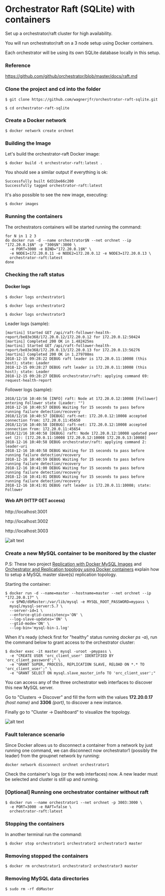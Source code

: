 # Orchestrator Raft (SQLite) with containers

Set up a orchestrator/raft cluster for high availability.

You will run orchestrator/raft on a 3 node setup using Docker containers.

Each orchestrator will be using its own SQLite database locally in this setup.

### Reference
https://github.com/github/orchestrator/blob/master/docs/raft.md

### Clone the project and cd into the folder
```
$ git clone https://github.com/wagnerjfr/orchestrator-raft-sqlite.git

$ cd orchestrator-raft-sqlite
```

### Create a Docker network
```
$ docker network create orchnet
```

### Building the Image
Let's build the orchestrator-raft Docker image:
```
$ docker build -t orchestrator-raft:latest .
```
You should see a similar output if everything is ok:
```console
Successfully built 6d31be66c200
Successfully tagged orchestrator-raft:latest
```
It's also possible to see the new image, executing:
```
$ docker images
```

### Running the containers
The orchestrators containers will be started running the command:
```
for N in 1 2 3
do docker run -d --name orchestrator$N --net orchnet --ip "172.20.0.1$N" -p "300$N":3000 \
  -e PORT=3000 -e BIND="172.20.0.1$N" \
  -e NODE1=172.20.0.11 -e NODE2=172.20.0.12 -e NODE3=172.20.0.13 \
  orchestrator-raft:latest
done
```
### Checking the raft status

#### Docker logs
```
$ docker logs orchestrator1
```
```
$ docker logs orchestrator2
```
```
$ docker logs orchestrator3
```

Leader logs (sample):
```console
[martini] Started GET /api/raft-follower-health-report/be83e368/172.20.0.12/172.20.0.12 for 172.20.0.12:50424
[martini] Completed 200 OK in 1.482425ms
[martini] Started GET /api/raft-follower-health-report/be83e368/172.20.0.13/172.20.0.13 for 172.20.0.13:56276
[martini] Completed 200 OK in 1.279708ms
2018-12-15 09:28:22 DEBUG raft leader is 172.20.0.11:10008 (this host); state: Leader
2018-12-15 09:28:27 DEBUG raft leader is 172.20.0.11:10008 (this host); state: Leader
2018-12-15 09:28:27 DEBUG orchestrator/raft: applying command 69: request-health-report
```

Follower logs (sample):
```console
2018/12/16 10:40:56 [INFO] raft: Node at 172.20.0.12:10008 [Follower] entering Follower state (Leader: "")
2018-12-16 10:40:57 DEBUG Waiting for 15 seconds to pass before running failure detection/recovery
2018/12/16 10:40:57 [DEBUG] raft-net: 172.20.0.12:10008 accepted connection from: 172.20.0.11:45650
2018/12/16 10:40:58 [DEBUG] raft-net: 172.20.0.12:10008 accepted connection from: 172.20.0.11:45654
2018/12/16 10:40:58 [DEBUG] raft: Node 172.20.0.12:10008 updated peer set (2): [172.20.0.11:10008 172.20.0.12:10008 172.20.0.13:10008]
2018-12-16 10:40:58 DEBUG orchestrator/raft: applying command 2: leader-uri
2018-12-16 10:40:58 DEBUG Waiting for 15 seconds to pass before running failure detection/recovery
2018-12-16 10:40:59 DEBUG Waiting for 15 seconds to pass before running failure detection/recovery
2018-12-16 10:41:00 DEBUG Waiting for 15 seconds to pass before running failure detection/recovery
2018-12-16 10:41:01 DEBUG Waiting for 15 seconds to pass before running failure detection/recovery
2018-12-16 10:41:01 DEBUG raft leader is 172.20.0.11:10008; state: Follower
```

#### Web API (HTTP GET access)
http://localhost:3001

http://localhost:3002

http://localhost:3003

![alt text](https://github.com/wagnerjfr/orchestrator-raft-sqlite/blob/master/figures/figure1.png)

### Create a new MySQL container to be monitored by the cluster

P.S: These two project [Replication with Docker MySQL Images](https://github.com/wagnerjfr/mysql-master-slaves-replication-docker) and [Orchestrator and Replication topology using Docker containers](https://github.com/wagnerjfr/orchestrator-mysql-replication-docker) explain how to setup a MySQL master slave(s) replication topology.

Starting the container:
```
$ docker run -d --name=master --hostname=master --net orchnet --ip "172.20.0.17" \
  -v $PWD/dbMaster:/var/lib/mysql -e MYSQL_ROOT_PASSWORD=mypass \
  mysql/mysql-server:5.7 \
  --server-id=1 \
  --enforce-gtid-consistency='ON' \
  --log-slave-updates='ON' \
  --gtid-mode='ON' \
  --log-bin='mysql-bin-1.log'
```
When it's ready (check first for "healthy" status running *docker ps -a*), run the command below to grant access to the orchestrator cluster:
```
$ docker exec -it master mysql -uroot -pmypass \
  -e "CREATE USER 'orc_client_user' IDENTIFIED BY 'orc_client_password';" \
  -e "GRANT SUPER, PROCESS, REPLICATION SLAVE, RELOAD ON *.* TO 'orc_client_user';" \
  -e "GRANT SELECT ON mysql.slave_master_info TO 'orc_client_user';"
```
You can access any of the three orchestrator web interfaces to discover this new MySQL server.

Go to "Clusters -> Discover" and fill the form with the values **172.20.0.17** *(host name)* and **3306** *(port)*, to discover a new instance.

Finally go to "Cluster -> Dashboard" to visualize the topology.

![alt text](https://github.com/wagnerjfr/orchestrator-raft-sqlite/blob/master/figures/figure2.png)

### Fault tolerance scenario

Since Docker allows us to disconnect a container from a network by just running one command, we can disconnect now orchestrator1 (possibly the leader) from the groupnet network by running:
```
docker network disconnect orchnet orchestrator1
```
Check the container's logs (or the web interfaces) now. A new leader must be selected and cluster is still up and running.

### [Optional] Running one orchestrator container without raft
```
$ docker run --name orchestrator1 --net orchnet -p 3003:3000 \
  -e PORT=3000 -e RAFT=false \
  orchestrator-raft:latest
```

### Stopping the containers
In another terminal run the command:
```
$ docker stop orchestrator1 orchestrator2 orchestrator3 master
```

### Removing stopped the containers
```
$ docker rm orchestrator1 orchestrator2 orchestrator3 master
```

### Removing MySQL data directories
```
$ sudo rm -rf dbMaster
```
